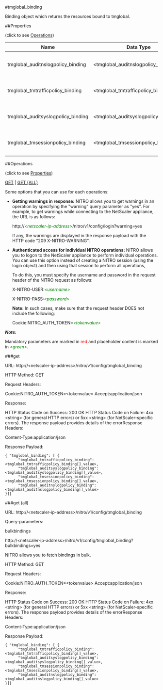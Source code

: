 #tmglobal_binding

Binding object which returns the resources bound to tmglobal.


##Properties 
<span>(click to see [Operations](#operations))</span>


<table><thead><tr><th>Name</th><th> Data Type</th><th> Permissions</th><th>Description</th></tr></thead><tbody><tr><td>tmglobal_auditnslogpolicy_binding</td><td>&lt;tmglobal_auditnslogpolicy_binding[]></td><td>Read-only</td><td>auditnslogpolicy that can be bound to tmglobal.</td><tr><tr><td>tmglobal_tmtrafficpolicy_binding</td><td>&lt;tmglobal_tmtrafficpolicy_binding[]></td><td>Read-only</td><td>tmtrafficpolicy that can be bound to tmglobal.</td><tr><tr><td>tmglobal_auditsyslogpolicy_binding</td><td>&lt;tmglobal_auditsyslogpolicy_binding[]></td><td>Read-only</td><td>auditsyslogpolicy that can be bound to tmglobal.</td><tr><tr><td>tmglobal_tmsessionpolicy_binding</td><td>&lt;tmglobal_tmsessionpolicy_binding[]></td><td>Read-only</td><td>tmsessionpolicy that can be bound to tmglobal.</td><tr></tbody></table>
##Operations 
<span>(click to see [Properties](#properties))</span>


[GET](#get) | [GET (ALL)](#get-(all))


Some options that you can use for each operations:
<ul><li><p><b>Getting warnings in response:</b> NITRO allows you to get warnings in an operation by specifying the "warning" query parameter as "yes". For example, to get warnings while connecting to the NetScaler appliance, the URL is as follows:</p><p>http://<span style="color:green;font-style:italic;">&lt;netscaler-ip-address&gt;</span>/nitro/v1/config/login?warning=yes</p><p>If any, the warnings are displayed in the response payload with the HTTP code "209 X-NITRO-WARNING".</p></li><li><p><b>Authenticated access for individual NITRO operations:</b> NITRO allows you to logon to the NetScaler appliance to perform individual operations. You can use this option instead of creating a NITRO session (using the login object) and then using that session to perform all operations,</p><p>To do this, you must specify the username and password in the request header of the NITRO request as follows:</p><p>X-NITRO-USER:<span style="color:green;font-style:italic;">&lt;username&gt;</span></p><p>X-NITRO-PASS:<span style="color:green;font-style:italic;">&lt;password&gt;</span></p><p><b>Note:</b> In such cases, make sure that the request header DOES not include the following:</p><p>Cookie:NITRO_AUTH_TOKEN=<span style="color:green;font-style:italic;">&lt;tokenvalue&gt;</span></p></li></ul>



***Note:*** 
Mandatory parameters are marked in <span style="color:#FF0000;">red</span> and placeholder content is marked in <span style="color:green;font-style:italic">&lt;green&gt;</span>.

###get



URL: http://&lt;netscaler-ip-address&gt;/nitro/v1/config/tmglobal_binding
HTTP Method: GET
Request Headers:

Cookie:NITRO_AUTH_TOKEN=&lt;tokenvalue&gt;Accept:application/json

Response:
HTTP Status Code on Success: 200 OKHTTP Status Code on Failure: 4xx &lt;string&gt; (for general HTTP errors) or 5xx &lt;string&gt; (for NetScaler-specific errors). The response payload provides details of the errorResponse Headers:

Content-Type:application/json

Response Payload: ```{ "tmglobal_binding": [ {      "tmglobal_tmtrafficpolicy_binding":<tmglobal_tmtrafficpolicy_binding[]_value>,      "tmglobal_auditsyslogpolicy_binding":<tmglobal_auditsyslogpolicy_binding[]_value>,      "tmglobal_tmsessionpolicy_binding":<tmglobal_tmsessionpolicy_binding[]_value>,      "tmglobal_auditnslogpolicy_binding":<tmglobal_auditnslogpolicy_binding[]_value>}]}```



###get (all)



URL: http://&lt;netscaler-ip-address&gt;/nitro/v1/config/tmglobal_binding
Query-parameters:
bulkbindings
http://&lt;netscaler-ip-address&gt;/nitro/v1/config/tmglobal_binding?bulkbindings=yes
NITRO allows you to fetch bindings in bulk.



HTTP Method: GET
Request Headers:

Cookie:NITRO_AUTH_TOKEN=&lt;tokenvalue&gt;Accept:application/json

Response:
HTTP Status Code on Success: 200 OKHTTP Status Code on Failure: 4xx &lt;string&gt; (for general HTTP errors) or 5xx &lt;string&gt; (for NetScaler-specific errors). The response payload provides details of the errorResponse Headers:

Content-Type:application/json

Response Payload: ```{ "tmglobal_binding": [ {      "tmglobal_tmtrafficpolicy_binding":<tmglobal_tmtrafficpolicy_binding[]_value>,      "tmglobal_auditsyslogpolicy_binding":<tmglobal_auditsyslogpolicy_binding[]_value>,      "tmglobal_tmsessionpolicy_binding":<tmglobal_tmsessionpolicy_binding[]_value>,      "tmglobal_auditnslogpolicy_binding":<tmglobal_auditnslogpolicy_binding[]_value>}]}```



